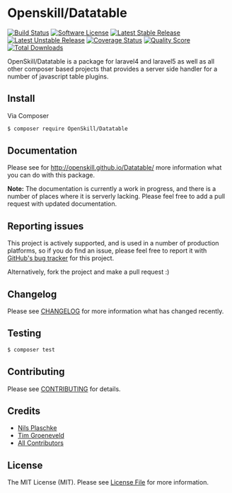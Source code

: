 # Openskill/Datatable

[![Build Status][ico-travis]][link-travis]
[![Software License][ico-license]](LICENSE.md)
[![Latest Stable Release][ico-stable]][link-packagist]
[![Latest Unstable Release][ico-unstable]][link-packagist]
[![Coverage Status][ico-scrutinizer]][link-scrutinizer]
[![Quality Score][ico-code-quality]][link-code-quality]
[![Total Downloads][ico-downloads]][link-downloads]

OpenSkill/Datatable is a package for laravel4 and laravel5 as well as all other composer based projects that provides a
server side handler for a number of javascript table plugins.

## Install

Via Composer

``` bash
$ composer require OpenSkill/Datatable
```

## Documentation

Please see for http://openskill.github.io/Datatable/ more information what you can do with this package.

**Note:** The documentation is currently a work in progress, and there is a number of places where it is serverly lacking. Please feel free to add a pull request with updated documentation.

## Reporting issues

This project is actively supported, and is used in a number of production platforms, so if you do find an issue, please feel free to report it with [GitHub's bug tracker](https://github.com/OpenSkill/Datatable/issues) for this project.

Alternatively, fork the project and make a pull request :)

## Changelog

Please see [CHANGELOG](CHANGELOG.md) for more information what has changed recently.

## Testing

``` bash
$ composer test
```

## Contributing

Please see [CONTRIBUTING](CONTRIBUTING.md) for details.

## Credits

- [Nils Plaschke][link-author]
- [Tim Groeneveld][link-author2]
- [All Contributors][link-contributors]

## License

The MIT License (MIT). Please see [License File](LICENSE.md) for more information.

[ico-stable]: https://poser.pugx.org/Openskill/Datatable/version
[ico-unstable]: https://poser.pugx.org/Openskill/Datatable/v/unstable
[ico-license]: https://poser.pugx.org/openskill/datatable/license
[ico-travis]: https://travis-ci.org/OpenSkill/Datatable.svg?branch=master
[ico-scrutinizer]: https://coveralls.io/repos/OpenSkill/Datatable/badge.svg?branch=master&service=github
[ico-code-quality]: https://scrutinizer-ci.com/g/OpenSkill/Datatable/badges/quality-score.png?b=master
[ico-downloads]: https://img.shields.io/packagist/dt/Openskill/Datatable.svg?style=flat

[link-packagist]: https://packagist.org/packages/Openskill/Datatable
[link-travis]: https://travis-ci.org/OpenSkill/Datatable
[link-scrutinizer]: https://coveralls.io/github/OpenSkill/Datatable
[link-code-quality]: https://scrutinizer-ci.com/g/Openskill/Datatable
[link-downloads]: https://packagist.org/packages/Openskill/Datatable
[link-author]: https://github.com/Chumper
[link-author2]: https://github.com/timgws
[link-contributors]: ../../contributors

